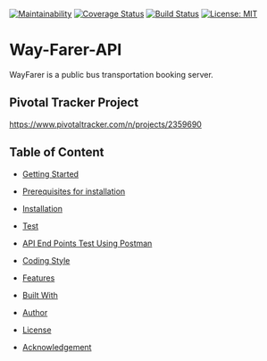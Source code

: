 [![Maintainability](https://api.codeclimate.com/v1/badges/d32912f0c6a037810aff/maintainability)](https://codeclimate.com/github/daviddamilola/Way-Farer-API/maintainability)
[![Coverage Status](https://coveralls.io/repos/github/daviddamilola/Way-Farer-API/badge.svg?branch=develop)](https://coveralls.io/github/daviddamilola/Way-Farer-API?branch=develop)
[![Build Status](https://travis-ci.org/daviddamilola/Way-Farer-API.svg?branch=develop)](https://travis-ci.org/daviddamilola/Way-Farer-API)
[![License: MIT](https://img.shields.io/badge/License-MIT-yellow.svg)](https://opensource.org/licenses/MIT)

# Way-Farer-API
WayFarer is a public bus transportation booking server. 

## Pivotal Tracker Project
https://www.pivotaltracker.com/n/projects/2359690

## Table of Content
 * [Getting Started](#getting-started)

 * [Prerequisites for installation](#Prerequisites)
 
 * [Installation](#installation)

 * [Test](#test)
 
 * [ API End Points Test Using Postman](#api-end-points)

 * [Coding Style](#coding-style)
 
 * [Features](#features)
 
 * [Built With](#built-with)
 
 * [Author](#author)

 * [License](#lincense)

 * [Acknowledgement](#acknowledgement)